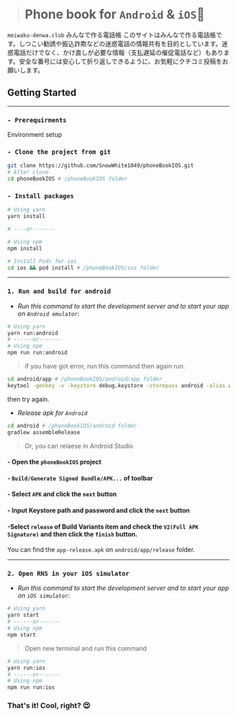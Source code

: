 > # Phone book for `Android` & `iOS`🚀

`meiwaku-denwa.club`
みんなで作る電話帳
このサイトはみんなで作る電話帳です。しつこい勧誘や振込詐欺などの迷惑電話の情報共有を目的としています。迷惑電話だけでなく、かけ直しが必要な情報（支払遅延の催促電話など）もあります。安全な番号には安心して折り返しできるように、お気軽にクチコミ投稿をお願いします。

 ## Getting Started
****

### **`- Prerequirments`**

Environment setup


### **`- Clone the project from git`**

```bash
git clone https://github.com/SnowWhite1049/phoneBookIOS.git
# After clone
cd phoneBookIOS # /phoneBookIOS folder
```

### **`- Install packages`**

```bash
# Using yarn
yarn install

# ----or-------

# Using npm 
npm install
```
```bash
# Install Pods for ios
cd ios && pod install # /phoneBookIOS/ios folder
```
****

### `1. Run and build for android`

* *Run this command to start the development server and to start your app on `Android emulator`*:

```bash
# Using yarn
yarn run:android
# ------or-------
# Using npm
npm run run:android
```
> if you have got error, run this command then again run.

```bash
cd android/app # /phoneBookIOS/android/app folder
keytool -genkey -v -keystore debug.keystore -storepass android -alias androiddebugkey -keypass android -keyalg RSA -keysize 2048 -validity 10000
```
then try again.

* *Release apk for `Android`*

```bash
cd android # /phoneBookIOS/android folder
gradlew assembleRelease
```
> Or, you can relaese in Android Studio
#### - Open the `phoneBookIOS` project
#### - `Build/Generate Signed Bundle/APK...` of toolbar
#### - Select `APK` and click the `next` button 
#### - Input Keystore path and password and  click the `next` button
#### -Select `release` of Build Variants item and check the `V2(Full APK Signature)` and then click the `finish` button.


You can find the `app-release.apk` on `android/app/release` folder.

****

### `2. Open RNS in your iOS simulator`

* *Run this command to start the development server and to start your app on `iOS simulator`*:

```bash
# Using yarn
yarn start
# ------or-------
# Using npm
npm start
```
> Open new terminal and run this command 
```bash
# Using yarn
yarn run:ios
# ------or-------
# Using npm
npm run run:ios
```

### That's it! Cool, right? 😍